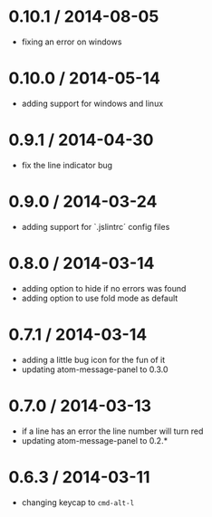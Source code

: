 
0.10.1 / 2014-08-05
==================

 * fixing an error on windows

0.10.0 / 2014-05-14
==================

 * adding support for windows and linux

0.9.1 / 2014-04-30
==================

 * fix the line indicator bug

0.9.0 / 2014-03-24
==================

 * adding support for `.jslintrc´ config files

0.8.0 / 2014-03-14
==================

 * adding option to hide if no errors was found
 * adding option to use fold mode as default

0.7.1 / 2014-03-14
==================

 * adding a little bug icon for the fun of it
 * updating atom-message-panel to 0.3.0

0.7.0 / 2014-03-13
==================

 * if a line has an error the line number will turn red
 * updating atom-message-panel to 0.2.*

0.6.3 / 2014-03-11
==================

 * changing keycap to `cmd-alt-l`
